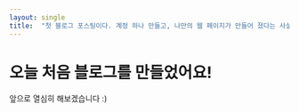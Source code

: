 ```yaml
---
layout: single
title:  "첫 블로그 포스팅이다. 계정 하나 만들고, 나만의 웹 페이지가 만들어 졌다는 사실만으로 신난다."
---
```


# 오늘 처음 블로그를 만들었어요!

앞으로 열심히 해보겠습니다 :)
